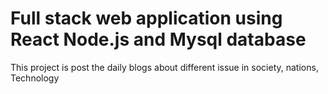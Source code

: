 # Full stack web application using React Node.js and Mysql database

This project is post the daily blogs about different issue in society, nations, Technology

